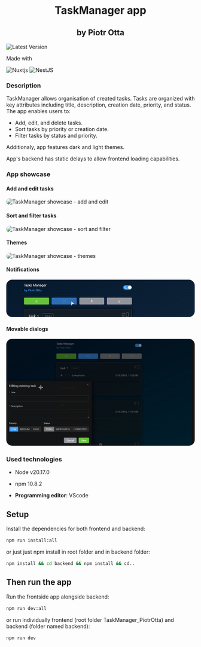<h1 align="center">TaskManager app</h1>
<h2 align="center">by Piotr Otta</h2>

![Latest Version](https://img.shields.io/badge/latest-1.0.0-yellow)

Made with

![Nuxtjs](https://img.shields.io/badge/Nuxt-002E3B?style=for-the-badge&logo=nuxtdotjs&logoColor=#00DC82)
![NestJS](https://img.shields.io/badge/nestjs-%23E0234E.svg?style=for-the-badge&logo=nestjs&logoColor=white)

### Description

TaskManager allows organisation of created tasks. Tasks are organized with key attributes including title, description, creation date, priority, and status. The app enables users to:

-   Add, edit, and delete tasks.
-   Sort tasks by priority or creation date.
-   Filter tasks by status and priority.

Additionaly, app features dark and light themes.

App's backend has static delays to allow frontend loading capabilities.

### App showcase

#### Add and edit tasks

<img src="assets/other/addEditTask.gif" style="border-radius: 1rem;" alt="TaskManager showcase - add and edit" title="TaskManager - add and edit"/>

#### Sort and filter tasks

<img src="assets/other/sortingFiltering.gif" style="border-radius: 1rem;" alt="TaskManager showcase - sort and filter" title="TaskManager - sort and filter"/>

#### Themes

<img src="assets/other/theme.gif" style="border-radius: 1rem;" alt="TaskManager showcase - themes" title="TaskManager - themes"/>

#### Notifications

<img src="assets/other/Notifications.gif" style="border-radius: 1rem;" alt="TaskManager showcase - notifications" title="TaskManager - notifications"/>

#### Movable dialogs

<img src="assets/other/movableDialogs.gif" style="border-radius: 1rem;" alt="TaskManager showcase - movable dialogs" title="TaskManager - movable dialogs"/>

### Used technologies

-   Node v20.17.0

-   npm 10.8.2

-   **Programming editor**: VScode

## Setup

Install the dependencies for both frontend and backend:

```bash
npm run install:all
```

or just just npm install in root folder and in backend folder:

```bash
npm install && cd backend && npm install && cd..
```

## Then run the app

Run the frontside app alongside backend:

```bash
npm run dev:all
```

or run individually frontend (root folder TaskManager_PiotrOtta) and backend (folder named backend):

```bash
npm run dev
```
